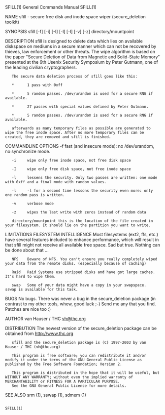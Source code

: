 SFILL(1)                                                                          General Commands Manual                                                                         SFILL(1)

NAME
       sfill - secure free disk and inode space wiper (secure_deletion toolkit)

SYNOPSIS
       sfill [-f] [-i] [-I] [-l] [-l] [-v] [-z] directory/mountpoint

DESCRIPTION
       sfill is designed to delete data which lies on available diskspace on mediums in a secure manner which can not be recovered by thieves, law enforcement or other threats.  The wipe
       algorithm is based on the paper "Secure Deletion of Data from Magnetic and Solid-State Memory" presented at the 6th Usenix Security Symposium by Peter Gutmann, one of the  leading
       civilian cryptographers.

       The secure data deletion process of sfill goes like this:

       *      1 pass with 0xff

       *      5 random passes. /dev/urandom is used for a secure RNG if available.

       *      27 passes with special values defined by Peter Gutmann.

       *      5 random passes. /dev/urandom is used for a secure RNG if available.

       afterwards as many temporary files as possible are generated to wipe the free inode space. After no more temporary files can be created, they are removed and sfill is finished.

COMMANDLINE OPTIONS
       -f     fast (and insecure mode): no /dev/urandom, no synchronize mode.

       -i     wipe only free inode space, not free disk space

       -I     wipe only free disk space, not free inode space

       -l     lessens the security. Only two passes are written: one mode with 0xff and a final mode with random values.

       -l     -l for a second time lessons the security even more: only one random pass is written.

       -v     verbose mode

       -z     wipes the last write with zeros instead of random data

       directory/mountpoint this is the location of the file created in your filesystem. It should lie on the partition you want to write.

LIMITATIONS
       FILESYSTEM INTELLIGENCE
              Most  filesystems  (ext2,  ffs, etc.) have several features included to enhance performance, which will result in that sfill might not receive all available free space. Sad
              but true. Nothing can be done about that ...

       NFS    Beware of NFS. You can't ensure you really completely wiped your data from the remote disks. (especially because of caching)

       Raid   Raid Systems use stripped disks and have got large caches. It's hard to wipe them.

       swap   Some of your data might have a copy in your swapspace.  sswap is available for this task.

BUGS
       No bugs. There was never a bug in the secure_deletion package (in contrast to my other tools, whew, good luck ;-) Send me any that you find.  Patches are nice too :)

AUTHOR
       van Hauser / THC <vh@thc.org>

DISTRIBUTION
       The newest version of the secure_deletion package can be obtained from http://www.thc.org

       sfill and the secure_deletion package is (C) 1997-2003 by van Hauser / THC (vh@thc.org)

       This program is free software; you can redistribute it and/or modify it under the terms of the GNU General Public License as published by the Free Software Foundation; Version 2.

       This program is distributed in the hope that it will be useful, but WITHOUT ANY WARRANTY; without even the implied warranty of MERCHANTABILITY or FITNESS FOR A PARTICULAR PURPOSE.
       See the GNU General Public License for more details.

SEE ALSO
       srm (1), sswap (1), sdmem (1)

                                                                                                                                                                                  SFILL(1)

